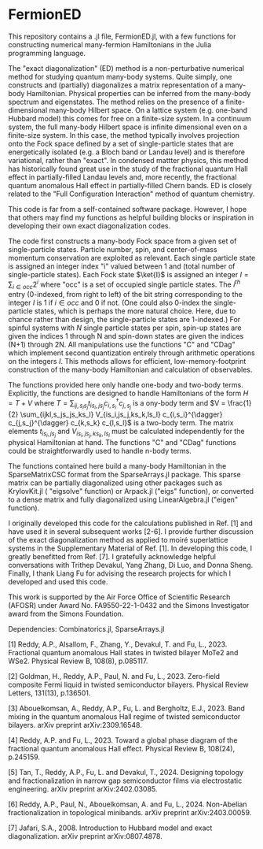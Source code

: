 # FermionED

This repository contains a .jl file, FermionED.jl, with a few functions for constructing numerical many-fermion Hamiltonians in the Julia programming language.

The "exact diagonalization" (ED) method is a non-perturbative numerical method for studying quantum many-body systems. Quite simply, one constructs and (partially) diagonalizes a matrix representation of a many-body Hamiltonian. Physical properties can be inferred from the many-body spectrum and eigenstates. The method relies on the presence of a finite-dimensional many-body Hilbert space. On a lattice system (e.g. one-band Hubbard model) this comes for free on a finite-size system. In a continuum system, the full many-body Hilbert space is infinite dimensional even on a finite-size system. In this case, the method typically involves projection onto the Fock space defined by a set of single-particle states that are energetically isolated (e.g. a Bloch band or Landau level) and is therefore variational, rather than "exact". In condensed mattter physics, this method has historically found great use in the study of the fractional quantum Hall effect in partially-filled Landau levels and, more recently, the fractional quantum anomalous Hall effect in partially-filled Chern bands. ED is closely related to the "Full Configuration Interaction" method of quantum chemistry.

This code is far from a self-contained software package. However, I hope that others may find my functions as helpful building blocks or inspiration in developing their own exact diagonalization codes.

The code first constructs a many-body Fock space from a given set of single-particle states. Particle number, spin, and center-of-mass momentum conservation are exploited as relevant. Each single particle state is assigned an integer index "i" valued between 1 and (total number of single-particle states). Each Fock state $\ket{I}$ is assigned an integer $I = \sum_{i \in occ} 2^i$ where "occ" is a set of occupied single particle states. The $i^{th}$ entry (0-indexed, from right to left) of the bit string corresponding to the integer $I$ is 1 if $i \in occ$ and 0 if not. (One could also 0-index the single-particle states, which is perhaps the more natural choice. Here, due to chance rather than design, the single-particle states are 1-indexed.) For spinful systems with $N$ single particle states per spin, spin-up states are given the indices 1 through N and spin-down states are given the indices (N+1) through 2N. All manipulations use the functions "C" and "CDag" which implement second quantization entirely through arithmetic operations on the integers $I$. This methods allows for efficient, low-memory-footprint construction of the many-body Hamiltonian and calculation of observables.


The functions provided here only handle one-body and two-body terms. Explicitly, the functions are designed to handle Hamiltonians of the form
$H = T + V$ where $T = \sum_{ij,s_i s_j} t_{is_i,js_j} c_{i,s_i}^{\dagger} c_{j,s_j}$ is a ony-body term and $V = \frac{1}{2} \sum_{ijkl,s_js_js_ks_l} V_{is_i,js_j,ks_k,ls_l} c_{i,s_i}^{\dagger} c_{j,s_j}^{\dagger} c_{k,s_k} c_{l,s_l}$ is a two-body term. The matrix elements $t_{is_i,js_j}$ and $V_{is_i,js_j,ks_k,ls_l}$ must be calculated independently for the physical Hamiltonian at hand. The functions "C" and "CDag" functions could be straightforwardly used to handle n-body terms.

The functions contained here build a many-body Hamiltonian in the SparseMatrixCSC format from the SparseArrays.jl package. This sparse matrix can be partially diagonalized using other packages such as KrylovKit.jl ( "eigsolve" function) or Arpack.jl ("eigs" function), or converted to a dense matrix and fully diagonalized using LinearAlgebra.jl ("eigen" function).

I originally developed this code for the calculations published in Ref. [1] and have used it in several subsequent works [2-6]. I provide further discussion of the exact diagonalization method as applied to moiré superlattice systems in the Supplementary Material of Ref. [1]. In developing this code, I greatly benefitted from Ref. [7]. I gratefully acknowledge helpful conversations with Trithep Devakul, Yang Zhang, Di Luo, and Donna Sheng. Finally, I thank Liang Fu for advising the research projects for which I developed and used this code. 

This work is supported by the Air Force Office of Scientific Research (AFOSR) under Award No. FA9550-22-1-0432 and the Simons Investigator award from the Simons Foundation.

Dependencies: Combinatorics.jl, SparseArrays.jl

[1] Reddy, A.P., Alsallom, F., Zhang, Y., Devakul, T. and Fu, L., 2023. Fractional quantum anomalous Hall states in twisted bilayer MoTe2 and WSe2. Physical Review B, 108(8), p.085117.

[2] Goldman, H., Reddy, A.P., Paul, N. and Fu, L., 2023. Zero-field composite Fermi liquid in twisted semiconductor bilayers. Physical Review Letters, 131(13), p.136501.

[3] Abouelkomsan, A., Reddy, A.P., Fu, L. and Bergholtz, E.J., 2023. Band mixing in the quantum anomalous Hall regime of twisted semiconductor bilayers. arXiv preprint arXiv:2309.16548.

[4] Reddy, A.P. and Fu, L., 2023. Toward a global phase diagram of the fractional quantum anomalous Hall effect. Physical Review B, 108(24), p.245159.

[5] Tan, T., Reddy, A.P., Fu, L. and Devakul, T., 2024. Designing topology and fractionalization in narrow gap semiconductor films via electrostatic engineering. arXiv preprint arXiv:2402.03085.

[6] Reddy, A.P., Paul, N., Abouelkomsan, A. and Fu, L., 2024. Non-Abelian fractionalization in topological minibands. arXiv preprint arXiv:2403.00059.

[7] Jafari, S.A., 2008. Introduction to Hubbard model and exact diagonalization. arXiv preprint arXiv:0807.4878.
